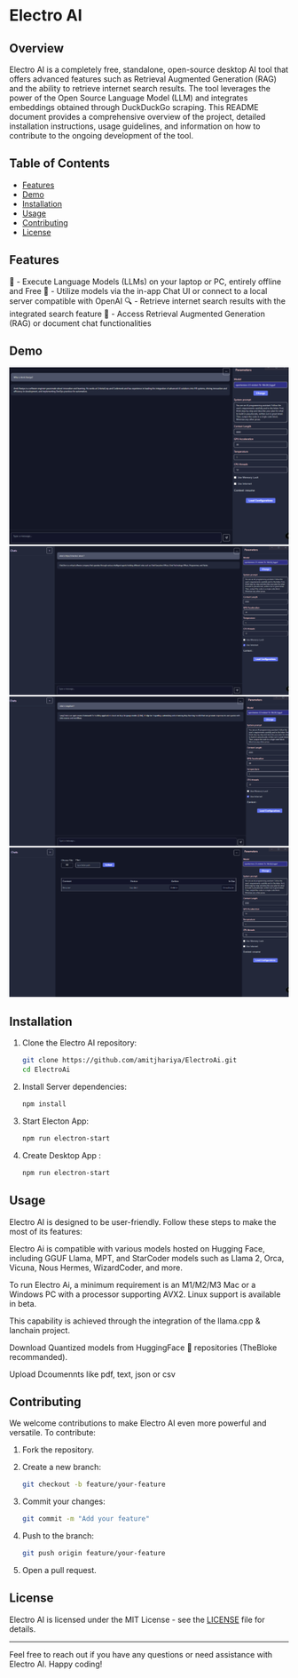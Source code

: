 # Electro AI

## Overview

Electro AI is a completely free, standalone, open-source desktop AI tool that offers advanced features such as Retrieval Augmented Generation (RAG) and the ability to retrieve internet search results. The tool leverages the power of the Open Source Language Model (LLM) and integrates embeddings obtained through DuckDuckGo scraping. This README document provides a comprehensive overview of the project, detailed installation instructions, usage guidelines, and information on how to contribute to the ongoing development of the tool.

## Table of Contents

- [Features](#features)
- [Demo](#demo)
- [Installation](#installation)
- [Usage](#usage)
- [Contributing](#contributing)
- [License](#license)

## Features

🤖 - Execute Language Models (LLMs) on your laptop or PC, entirely offline and Free
👾 - Utilize models via the in-app Chat UI or connect to a local server compatible with OpenAI
🔍 - Retrieve internet search results with the integrated search feature
💬 - Access Retrieval Augmented Generation (RAG) or document chat functionalities

## Demo

![RAG](https://github.com/amitjhariya/ElectroAi/blob/master/assets/RAG.png?raw=true)
![Internet Search](https://github.com/amitjhariya/ElectroAi/blob/master/assets/internetSearch.png?raw=true)
![Internet Search](https://github.com/amitjhariya/ElectroAi/blob/master/assets/internet.png?raw=true)
![RAR Document Uploads](https://github.com/amitjhariya/ElectroAi/blob/master/assets/upload.png?raw=true)

## Installation

1. Clone the Electro AI repository:

    ```bash
    git clone https://github.com/amitjhariya/ElectroAi.git
    cd ElectroAi
    ```

2. Install Server dependencies:

    ```bash
    npm install
    ```
3. Start Electon App:

    ```bash
    npm run electron-start
    ```

4. Create Desktop App :

    ```bash
    npm run electron-start
    ```

## Usage

Electro AI is designed to be user-friendly. Follow these steps to make the most of its features:

Electro Ai is compatible with various models hosted on Hugging Face, including GGUF Llama, MPT, and StarCoder models such as Llama 2, Orca, Vicuna, Nous Hermes, WizardCoder, and more.

To run Electro Ai, a minimum requirement is an M1/M2/M3 Mac or a Windows PC with a processor supporting AVX2. Linux support is available in beta.

This capability is achieved through the integration of the llama.cpp & lanchain project.

Download Quantized models from  HuggingFace 🤗 repositories (TheBloke recommanded).

Upload Dcoumennts like pdf, text, json or csv

## Contributing

We welcome contributions to make Electro AI even more powerful and versatile. To contribute:

1. Fork the repository.

2. Create a new branch:

    ```bash
    git checkout -b feature/your-feature
    ```

3. Commit your changes:

    ```bash
    git commit -m "Add your feature"
    ```

4. Push to the branch:

    ```bash
    git push origin feature/your-feature
    ```

5. Open a pull request.

## License

Electro AI is licensed under the MIT License - see the [LICENSE](LICENSE) file for details.

---

Feel free to reach out if you have any questions or need assistance with Electro AI. Happy coding!

